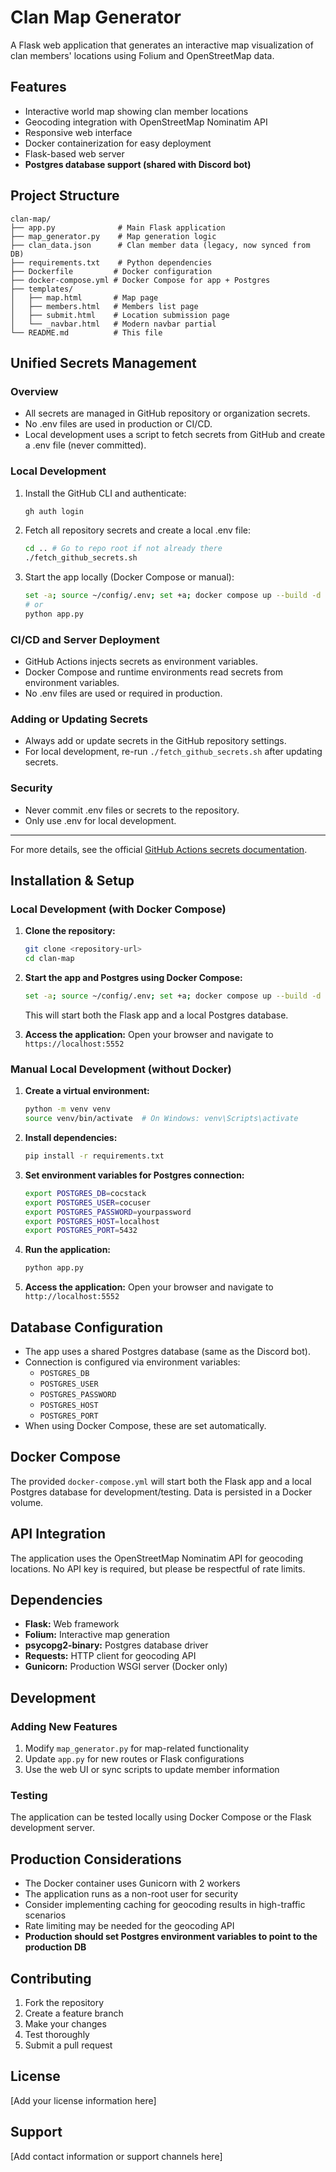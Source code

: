 # Clan Map Generator

A Flask web application that generates an interactive map visualization of clan members' locations using Folium and OpenStreetMap data.

## Features

- Interactive  world map showing clan member locations
- Geocoding integration with OpenStreetMap Nominatim API
- Responsive web interface
- Docker containerization for easy deployment
- Flask-based web server
- **Postgres database support (shared with Discord bot)**

## Project Structure

```
clan-map/
├── app.py              # Main Flask application
├── map_generator.py    # Map generation logic
├── clan_data.json      # Clan member data (legacy, now synced from DB)
├── requirements.txt    # Python dependencies
├── Dockerfile         # Docker configuration
├── docker-compose.yml # Docker Compose for app + Postgres
├── templates/
│   ├── map.html       # Map page
│   ├── members.html   # Members list page
│   ├── submit.html    # Location submission page
│   └── _navbar.html   # Modern navbar partial
└── README.md          # This file
```

## Unified Secrets Management

### Overview
- All secrets are managed in GitHub repository or organization secrets.
- No .env files are used in production or CI/CD.
- Local development uses a script to fetch secrets from GitHub and create a .env file (never committed).

### Local Development
1. Install the GitHub CLI and authenticate:
   ```bash
   gh auth login
   ```
2. Fetch all repository secrets and create a local .env file:
   ```bash
   cd .. # Go to repo root if not already there
   ./fetch_github_secrets.sh
   ```
3. Start the app locally (Docker Compose or manual):
   ```bash
   set -a; source ~/config/.env; set +a; docker compose up --build -d
   # or
   python app.py
   ```

### CI/CD and Server Deployment
- GitHub Actions injects secrets as environment variables.
- Docker Compose and runtime environments read secrets from environment variables.
- No .env files are used or required in production.

### Adding or Updating Secrets
- Always add or update secrets in the GitHub repository settings.
- For local development, re-run `./fetch_github_secrets.sh` after updating secrets.

### Security
- Never commit .env files or secrets to the repository.
- Only use .env for local development.

---

For more details, see the official [GitHub Actions secrets documentation](https://docs.github.com/en/actions/security-guides/encrypted-secrets).

## Installation & Setup

### Local Development (with Docker Compose)

1. **Clone the repository:**
   ```bash
   git clone <repository-url>
   cd clan-map
   ```

2. **Start the app and Postgres using Docker Compose:**
   ```bash
   set -a; source ~/config/.env; set +a; docker compose up --build -d
   ```
   This will start both the Flask app and a local Postgres database.

3. **Access the application:**
   Open your browser and navigate to `https://localhost:5552`

### Manual Local Development (without Docker)

1. **Create a virtual environment:**
   ```bash
   python -m venv venv
   source venv/bin/activate  # On Windows: venv\Scripts\activate
   ```

2. **Install dependencies:**
   ```bash
   pip install -r requirements.txt
   ```

3. **Set environment variables for Postgres connection:**
   ```bash
   export POSTGRES_DB=cocstack
   export POSTGRES_USER=cocuser
   export POSTGRES_PASSWORD=yourpassword
   export POSTGRES_HOST=localhost
   export POSTGRES_PORT=5432
   ```

4. **Run the application:**
   ```bash
   python app.py
   ```

5. **Access the application:**
   Open your browser and navigate to `http://localhost:5552`

## Database Configuration

- The app uses a shared Postgres database (same as the Discord bot).
- Connection is configured via environment variables:
  - `POSTGRES_DB`
  - `POSTGRES_USER`
  - `POSTGRES_PASSWORD`
  - `POSTGRES_HOST`
  - `POSTGRES_PORT`
- When using Docker Compose, these are set automatically.

## Docker Compose

The provided `docker-compose.yml` will start both the Flask app and a local Postgres database for development/testing. Data is persisted in a Docker volume.

## API Integration

The application uses the OpenStreetMap Nominatim API for geocoding locations. No API key is required, but please be respectful of rate limits.

## Dependencies

- **Flask:** Web framework
- **Folium:** Interactive map generation
- **psycopg2-binary:** Postgres database driver
- **Requests:** HTTP client for geocoding API
- **Gunicorn:** Production WSGI server (Docker only)

## Development

### Adding New Features

1. Modify `map_generator.py` for map-related functionality
2. Update `app.py` for new routes or Flask configurations
3. Use the web UI or sync scripts to update member information

### Testing

The application can be tested locally using Docker Compose or the Flask development server.

## Production Considerations

- The Docker container uses Gunicorn with 2 workers
- The application runs as a non-root user for security
- Consider implementing caching for geocoding results in high-traffic scenarios
- Rate limiting may be needed for the geocoding API
- **Production should set Postgres environment variables to point to the production DB**

## Contributing

1. Fork the repository
2. Create a feature branch
3. Make your changes
4. Test thoroughly
5. Submit a pull request

## License

[Add your license information here]

## Support

[Add contact information or support channels here]
